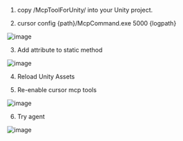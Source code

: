 1. copy /McpToolForUnity/ into your Unity project.

2. cursor config {path}/McpCommand.exe 5000 {logpath}

![image](https://github.com/user-attachments/assets/cecd6cbd-8e42-4836-9f58-4975860e4987)

3. Add attribute to static method

![image](https://github.com/user-attachments/assets/17db7e30-eea6-42cd-8480-b61517d7dc20)

4. Reload Unity Assets

5. Re-enable cursor mcp tools

![image](https://github.com/user-attachments/assets/9e81d5df-969d-404a-bf58-f02ba7b37e84)

6. Try agent

![image](https://github.com/user-attachments/assets/c45660f0-9676-4ec0-8528-545474393d4d)
